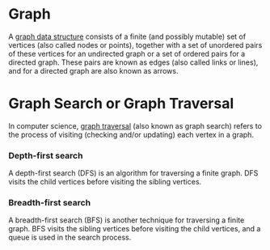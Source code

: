 # Graph

A [graph data structure](https://en.wikipedia.org/wiki/Graph_(abstract_data_type)) consists of a finite (and possibly mutable) set of vertices (also called nodes or points), together with a set of unordered pairs of these vertices for an undirected graph or a set of ordered pairs for a directed graph. These pairs are known as edges (also called links or lines), and for a directed graph are also known as arrows.

# Graph Search or Graph Traversal

In computer science, [graph traversal](https://en.wikipedia.org/wiki/Graph_traversal) (also known as graph search) refers to the process of visiting (checking and/or updating) each vertex in a graph.

### Depth-first search

A depth-first search (DFS) is an algorithm for traversing a finite graph. DFS visits the child vertices before visiting the sibling vertices.

### Breadth-first search

A breadth-first search (BFS) is another technique for traversing a finite graph. BFS visits the sibling vertices before visiting the child vertices, and a queue is used in the search process.

